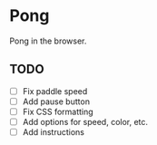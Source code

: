 # Pong
Pong in the browser.

## TODO
- [ ] Fix paddle speed
- [ ] Add pause button
- [ ] Fix CSS formatting
- [ ] Add options for speed, color, etc.
- [ ] Add instructions
